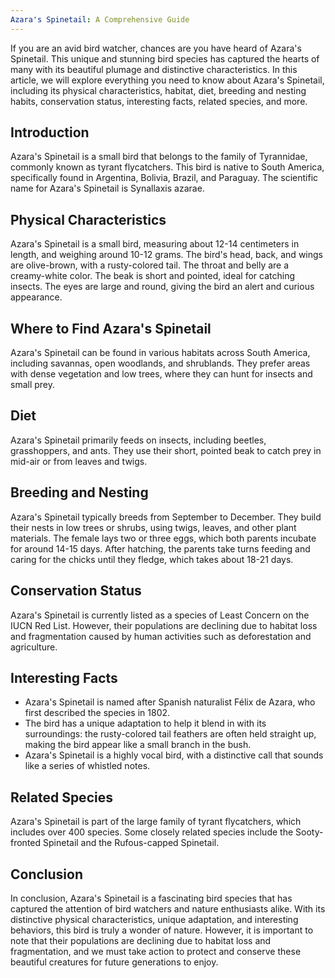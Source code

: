 ```yaml
---
Azara's Spinetail: A Comprehensive Guide
---
```


If you are an avid bird watcher, chances are you have heard of Azara's Spinetail. This unique and stunning bird species has captured the hearts of many with its beautiful plumage and distinctive characteristics. In this article, we will explore everything you need to know about Azara's Spinetail, including its physical characteristics, habitat, diet, breeding and nesting habits, conservation status, interesting facts, related species, and more.

## Introduction

Azara's Spinetail is a small bird that belongs to the family of Tyrannidae, commonly known as tyrant flycatchers. This bird is native to South America, specifically found in Argentina, Bolivia, Brazil, and Paraguay. The scientific name for Azara's Spinetail is Synallaxis azarae.

## Physical Characteristics

Azara's Spinetail is a small bird, measuring about 12-14 centimeters in length, and weighing around 10-12 grams. The bird's head, back, and wings are olive-brown, with a rusty-colored tail. The throat and belly are a creamy-white color. The beak is short and pointed, ideal for catching insects. The eyes are large and round, giving the bird an alert and curious appearance.

## Where to Find Azara's Spinetail

Azara's Spinetail can be found in various habitats across South America, including savannas, open woodlands, and shrublands. They prefer areas with dense vegetation and low trees, where they can hunt for insects and small prey.

## Diet

Azara's Spinetail primarily feeds on insects, including beetles, grasshoppers, and ants. They use their short, pointed beak to catch prey in mid-air or from leaves and twigs.

## Breeding and Nesting

Azara's Spinetail typically breeds from September to December. They build their nests in low trees or shrubs, using twigs, leaves, and other plant materials. The female lays two or three eggs, which both parents incubate for around 14-15 days. After hatching, the parents take turns feeding and caring for the chicks until they fledge, which takes about 18-21 days.

## Conservation Status

Azara's Spinetail is currently listed as a species of Least Concern on the IUCN Red List. However, their populations are declining due to habitat loss and fragmentation caused by human activities such as deforestation and agriculture.

## Interesting Facts

-   Azara's Spinetail is named after Spanish naturalist Félix de Azara, who first described the species in 1802.
-   The bird has a unique adaptation to help it blend in with its surroundings: the rusty-colored tail feathers are often held straight up, making the bird appear like a small branch in the bush.
-   Azara's Spinetail is a highly vocal bird, with a distinctive call that sounds like a series of whistled notes.

## Related Species

Azara's Spinetail is part of the large family of tyrant flycatchers, which includes over 400 species. Some closely related species include the Sooty-fronted Spinetail and the Rufous-capped Spinetail.

## Conclusion

In conclusion, Azara's Spinetail is a fascinating bird species that has captured the attention of bird watchers and nature enthusiasts alike. With its distinctive physical characteristics, unique adaptation, and interesting behaviors, this bird is truly a wonder of nature. However, it is important to note that their populations are declining due to habitat loss and fragmentation, and we must take action to protect and conserve these beautiful creatures for future generations to enjoy.

